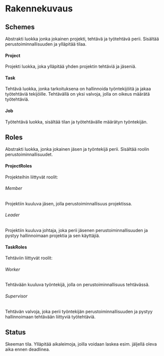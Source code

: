 # Rakennekuvaus #

## Schemes ##

Abstrakti luokka jonka jokainen projekti, tehtävä ja työtehtävä perii. Sisältää perustoiminnallisuuden ja ylläpitää tilaa.
 
#### Project ####

Projekti luokka, joka ylläpitää yhden projektin tehtäviä ja jäseniä.

#### Task ####

Tehtävä luokka, jonka tarkoituksena on hallinnoida työntekijöitä ja jakaa työtehtäviä tekijöille.
Tehtävällä on yksi valvoja, jolla on oikeus määrätä työtehtäviä.

#### Job ####

Työtehtävä luokka, sisältää tilan ja työtehtävälle määrätyn työntekijän.

## Roles ##

Abstrakti luokka, jonka jokainen jäsen ja työntekijä perii. Sisältää roolin perustoiminnallisuudet.

#### ProjectRoles ####

Projekteihin liittyvät roolit:

###### Member ######

Projektiin kuuluva jäsen, jolla perustoiminnallisuus projektissa.

###### Leader ######

Projektiin kuuluva johtaja, joka perii jäsenen perustoiminnallisuuden ja pystyy hallinnoimaan projektia ja sen käyttäjiä.

#### TaskRoles ####

Tehtäviin liittyvät roolit:

###### Worker ######

Tehtävään kuuluva työntekijä, jolla on perustoiminnallisuus tehtävässä.

###### Supervisor ######

Tehtävän valvoja, joka perii työntekijän perustoiminnallisuuden ja pystyy hallinnoimaan tehtävään liittyviä työtehtäviä.
 
## Status ##

Skeeman tila. Ylläpitää aikaleimoja, joilla voidaan laskea esim. jäljellä oleva aika ennen deadlinea.
